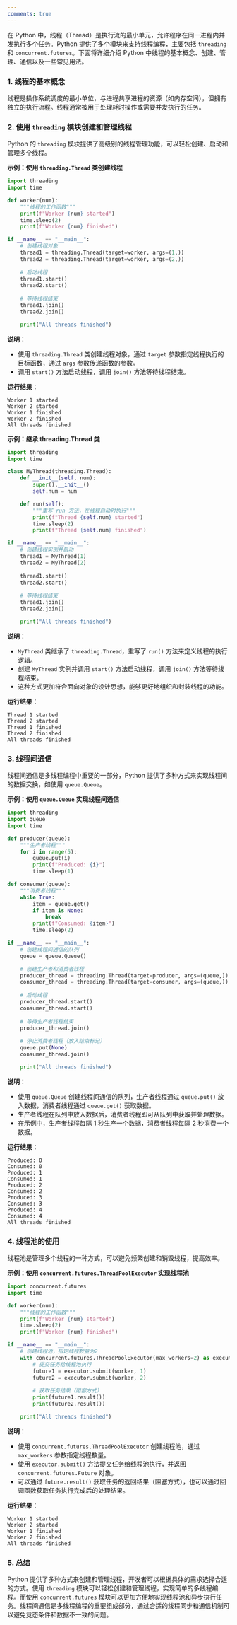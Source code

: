```yaml
---
comments: true
---
```


在 Python 中，线程（Thread）是执行流的最小单元，允许程序在同一进程内并发执行多个任务。Python 提供了多个模块来支持线程编程，主要包括 `threading` 和 `concurrent.futures`。下面将详细介绍 Python 中线程的基本概念、创建、管理、通信以及一些常见用法。

### 1. 线程的基本概念

线程是操作系统调度的最小单位，与进程共享进程的资源（如内存空间），但拥有独立的执行流程。线程通常被用于处理耗时操作或需要并发执行的任务。

### 2. 使用 `threading` 模块创建和管理线程

Python 的 `threading` 模块提供了高级别的线程管理功能，可以轻松创建、启动和管理多个线程。

**示例：使用 `threading.Thread` 类创建线程**

```python
import threading
import time

def worker(num):
    """线程的工作函数"""
    print(f"Worker {num} started")
    time.sleep(2)
    print(f"Worker {num} finished")

if __name__ == "__main__":
    # 创建线程对象
    thread1 = threading.Thread(target=worker, args=(1,))
    thread2 = threading.Thread(target=worker, args=(2,))
    
    # 启动线程
    thread1.start()
    thread2.start()
    
    # 等待线程结束
    thread1.join()
    thread2.join()

    print("All threads finished")
```

**说明**：

- 使用 `threading.Thread` 类创建线程对象，通过 `target` 参数指定线程执行的目标函数，通过 `args` 参数传递函数的参数。
- 调用 `start()` 方法启动线程，调用 `join()` 方法等待线程结束。

**运行结果**：
```
Worker 1 started
Worker 2 started
Worker 1 finished
Worker 2 finished
All threads finished
```
**示例：继承 threading.Thread 类**

```python
import threading
import time

class MyThread(threading.Thread):
    def __init__(self, num):
        super().__init__()
        self.num = num

    def run(self):
        """重写 run 方法，在线程启动时执行"""
        print(f"Thread {self.num} started")
        time.sleep(2)
        print(f"Thread {self.num} finished")

if __name__ == "__main__":
    # 创建线程实例并启动
    thread1 = MyThread(1)
    thread2 = MyThread(2)
    
    thread1.start()
    thread2.start()
    
    # 等待线程结束
    thread1.join()
    thread2.join()

    print("All threads finished")
```

**说明**：

- `MyThread` 类继承了 `threading.Thread`，重写了 `run()` 方法来定义线程的执行逻辑。
- 创建 `MyThread` 实例并调用 `start()` 方法启动线程，调用 `join()` 方法等待线程结束。
- 这种方式更加符合面向对象的设计思想，能够更好地组织和封装线程的功能。

**运行结果**：
```
Thread 1 started
Thread 2 started
Thread 1 finished
Thread 2 finished
All threads finished
```

### 3. 线程间通信

线程间通信是多线程编程中重要的一部分，Python 提供了多种方式来实现线程间的数据交换，如使用 `queue.Queue`。

**示例：使用 `queue.Queue` 实现线程间通信**

```python
import threading
import queue
import time

def producer(queue):
    """生产者线程"""
    for i in range(5):
        queue.put(i)
        print(f"Produced: {i}")
        time.sleep(1)

def consumer(queue):
    """消费者线程"""
    while True:
        item = queue.get()
        if item is None:
            break
        print(f"Consumed: {item}")
        time.sleep(2)

if __name__ == "__main__":
    # 创建线程间通信的队列
    queue = queue.Queue()

    # 创建生产者和消费者线程
    producer_thread = threading.Thread(target=producer, args=(queue,))
    consumer_thread = threading.Thread(target=consumer, args=(queue,))
    
    # 启动线程
    producer_thread.start()
    consumer_thread.start()
    
    # 等待生产者线程结束
    producer_thread.join()
    
    # 停止消费者线程（放入结束标记）
    queue.put(None)
    consumer_thread.join()

    print("All threads finished")
```

**说明**：

- 使用 `queue.Queue` 创建线程间通信的队列，生产者线程通过 `queue.put()` 放入数据，消费者线程通过 `queue.get()` 获取数据。
- 生产者线程在队列中放入数据后，消费者线程即可从队列中获取并处理数据。
- 在示例中，生产者线程每隔 1 秒生产一个数据，消费者线程每隔 2 秒消费一个数据。

**运行结果**：
```
Produced: 0
Consumed: 0
Produced: 1
Consumed: 1
Produced: 2
Consumed: 2
Produced: 3
Consumed: 3
Produced: 4
Consumed: 4
All threads finished
```

### 4. 线程池的使用

线程池是管理多个线程的一种方式，可以避免频繁创建和销毁线程，提高效率。

**示例：使用 `concurrent.futures.ThreadPoolExecutor` 实现线程池**

```python
import concurrent.futures
import time

def worker(num):
    """线程的工作函数"""
    print(f"Worker {num} started")
    time.sleep(2)
    print(f"Worker {num} finished")

if __name__ == "__main__":
    # 创建线程池，指定线程数量为2
    with concurrent.futures.ThreadPoolExecutor(max_workers=2) as executor:
        # 提交任务给线程池执行
        future1 = executor.submit(worker, 1)
        future2 = executor.submit(worker, 2)
    
        # 获取任务结果（阻塞方式）
        print(future1.result())
        print(future2.result())

    print("All threads finished")
```

**说明**：

- 使用 `concurrent.futures.ThreadPoolExecutor` 创建线程池，通过 `max_workers` 参数指定线程数量。
- 使用 `executor.submit()` 方法提交任务给线程池执行，并返回 `concurrent.futures.Future` 对象。
- 可以通过 `future.result()` 获取任务的返回结果（阻塞方式），也可以通过回调函数获取任务执行完成后的处理结果。

**运行结果**：
```
Worker 1 started
Worker 2 started
Worker 1 finished
Worker 2 finished
All threads finished
```

### 5. 总结

Python 提供了多种方式来创建和管理线程，开发者可以根据具体的需求选择合适的方式。使用 `threading` 模块可以轻松创建和管理线程，实现简单的多线程编程。而使用 `concurrent.futures` 模块可以更加方便地实现线程池和异步执行任务。线程间通信是多线程编程的重要组成部分，通过合适的线程同步和通信机制可以避免竞态条件和数据不一致的问题。